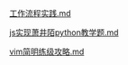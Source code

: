 [工作流程实践.md](http://chzoe.github.io/design/science/life/2016/05/08/work-confluence.html)

[js实现萧井陌python教学题.md](http://chzoe.github.io/design/science/life/2016/05/08/work-confluence.html)

[vim简明练级攻略.md](http://chzoe.github.io/design/science/life/2016/05/08/work-confluence.html)

